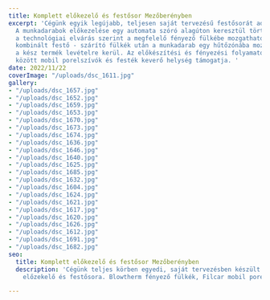 ```yaml
---
title: Komplett előkezelő és festősor Mezőberényben
excerpt: 'Cégünk egyik legújabb, teljesen saját tervezésű festősorát adta át Mezőberényben.
  A munkadarabok előkezelése egy automata szóró alagúton keresztül történik, majd
  a technológiai elvárás szerint a megfelelő fényező fülkébe mozgatható tovább. A
  kombinált festő - szárító fülkék után a munkadarab egy hűtőzónába mozgatható, ahonnan
  a kész termék levételre kerül. Az előkészítési és fényezési folyamatokat többek
  között mobil porelszívók és festék keverő helység támogatja. '
date: 2022/11/22
coverImage: "/uploads/dsc_1611.jpg"
gallery:
- "/uploads/dsc_1657.jpg"
- "/uploads/dsc_1652.jpg"
- "/uploads/dsc_1659.jpg"
- "/uploads/dsc_1653.jpg"
- "/uploads/dsc_1670.jpg"
- "/uploads/dsc_1673.jpg"
- "/uploads/dsc_1674.jpg"
- "/uploads/dsc_1636.jpg"
- "/uploads/dsc_1646.jpg"
- "/uploads/dsc_1640.jpg"
- "/uploads/dsc_1625.jpg"
- "/uploads/dsc_1685.jpg"
- "/uploads/dsc_1632.jpg"
- "/uploads/dsc_1604.jpg"
- "/uploads/dsc_1624.jpg"
- "/uploads/dsc_1621.jpg"
- "/uploads/dsc_1617.jpg"
- "/uploads/dsc_1620.jpg"
- "/uploads/dsc_1626.jpg"
- "/uploads/dsc_1612.jpg"
- "/uploads/dsc_1691.jpg"
- "/uploads/dsc_1682.jpg"
seo:
  title: Komplett előkezelő és festősor Mezőberényben
  description: 'Cégünk teljes körben egyedi, saját tervezésben készült kézi mozgatású
    előzekelő és festősora. Blowtherm fényező fülkék, Filcar mobil porelszívók '

---
```

